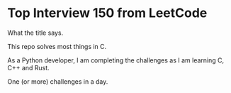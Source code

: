 # Top Interview 150 from LeetCode

What the title says.

This repo solves most things in C.

As a Python developer, I am completing the challenges as I am learning C, C++ and Rust.

One (or more) challenges in a day.